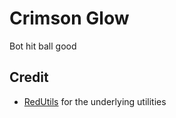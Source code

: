 # Crimson Glow
Bot hit ball good


## Credit

-  [RedUtils](https://github.com/ItsCodeRed/RedUtils) for the underlying utilities

